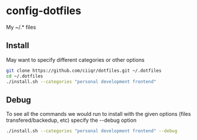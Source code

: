 # config-dotfiles
My ~/.* files


## Install
May want to specify different categories or other options
```sh
git clone https://github.com/ciiqr/dotfiles.git ~/.dotfiles
cd ~/.dotfiles
./install.sh --categories "personal development frontend"
```
## Debug
To see all the commands we would run to install with the given options (files transfered/backedup, etc) specify the --debug option
```sh
./install.sh --categories "personal development frontend" --debug
```